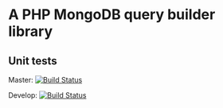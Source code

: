 # A PHP MongoDB query builder library

## Unit tests

Master: [![Build Status](https://secure.travis-ci.org/alexbilbie/MongoQB.png?branch=master)](https://travis-ci.org/alexbilbie/MongoQB)

Develop: [![Build Status](https://secure.travis-ci.org/alexbilbie/MongoQB.png?branch=develop)](https://travis-ci.org/alexbilbie/MongoQB)